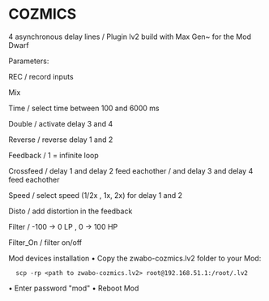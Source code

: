 # COZMICS
4 asynchronous delay lines / Plugin lv2 build with Max Gen~ for the Mod Dwarf

Parameters:

REC   / record inputs

Mix	 

Time  / select time between 100 and 6000 ms

Double   / activate delay 3 and 4	

Reverse   / reverse delay 1 and 2

Feedback  / 1 = infinite loop

Crossfeed   / delay 1 and delay 2 feed eachother   / and  delay 3 and delay 4 feed eachother   

Speed   / select speed (1/2x , 1x, 2x)  for delay 1 and 2

Disto   / add distortion in the feedback

Filter  / -100 -> 0   LP  ,   0 -> 100  HP

Filter_On     / filter on/off


Mod devices installation
• Copy the zwabo-cozmics.lv2 folder to your Mod:
```
  scp -rp <path to zwabo-cozmics.lv2> root@192.168.51.1:/root/.lv2
  ```


• Enter password "mod"
• Reboot Mod
